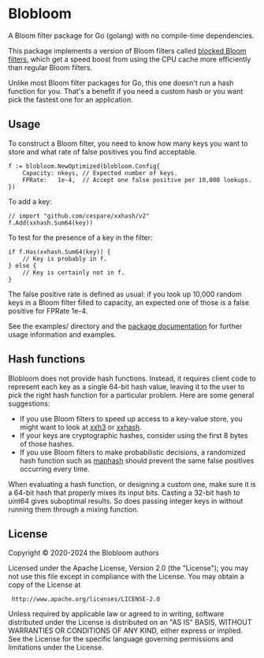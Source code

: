 Blobloom
========

A Bloom filter package for Go (golang) with no compile-time dependencies.

This package implements a version of Bloom filters called [blocked Bloom filters](
https://www.cs.amherst.edu/~ccmcgeoch/cs34/papers/cacheefficientbloomfilters-jea.pdf),
which get a speed boost from using the CPU cache more efficiently
than regular Bloom filters.

Unlike most Bloom filter packages for Go,
this one doesn't run a hash function for you.
That's a benefit if you need a custom hash
or you want pick the fastest one for an application.

Usage
-----

To construct a Bloom filter, you need to know how many keys you want to store
and what rate of false positives you find acceptable.

	f := blobloom.NewOptimized(blobloom.Config{
		Capacity: nkeys, // Expected number of keys.
		FPRate:   1e-4,  // Accept one false positive per 10,000 lookups.
	})

To add a key:

	// import "github.com/cespare/xxhash/v2"
	f.Add(xxhash.Sum64(key))

To test for the presence of a key in the filter:

	if f.Has(xxhash.Sum64(key)) {
		// Key is probably in f.
	} else {
		// Key is certainly not in f.
	}

The false positive rate is defined as usual:
if you look up 10,000 random keys in a Bloom filter filled to capacity,
an expected one of those is a false positive for FPRate 1e-4.

See the examples/ directory and the
[package documentation](https://pkg.go.dev/github.com/greatroar/blobloom)
for further usage information and examples.

Hash functions
--------------

Blobloom does not provide hash functions. Instead, it requires client code to
represent each key as a single 64-bit hash value, leaving it to the user to
pick the right hash function for a particular problem. Here are some general
suggestions:

* If you use Bloom filters to speed up access to a key-value store, you might
want to look at [xxh3](https://github.com/zeebo/xxh3) or [xxhash](
https://github.com/cespare/xxhash).
* If your keys are cryptographic hashes, consider using the first 8 bytes of those hashes.
* If you use Bloom filters to make probabilistic decisions, a randomized hash
function such as [maphash](https://golang.org/pkg/hash/maphash) should prevent
the same false positives occurring every time.

When evaluating a hash function, or designing a custom one,
make sure it is a 64-bit hash that properly mixes its input bits.
Casting a 32-bit hash to uint64 gives suboptimal results.
So does passing integer keys in without running them through a mixing function.



License
-------

Copyright © 2020-2024 the Blobloom authors

Licensed under the Apache License, Version 2.0 (the "License");
you may not use this file except in compliance with the License.
You may obtain a copy of the License at

     http://www.apache.org/licenses/LICENSE-2.0

Unless required by applicable law or agreed to in writing, software
distributed under the License is distributed on an "AS IS" BASIS,
WITHOUT WARRANTIES OR CONDITIONS OF ANY KIND, either express or implied.
See the License for the specific language governing permissions and
limitations under the License.
